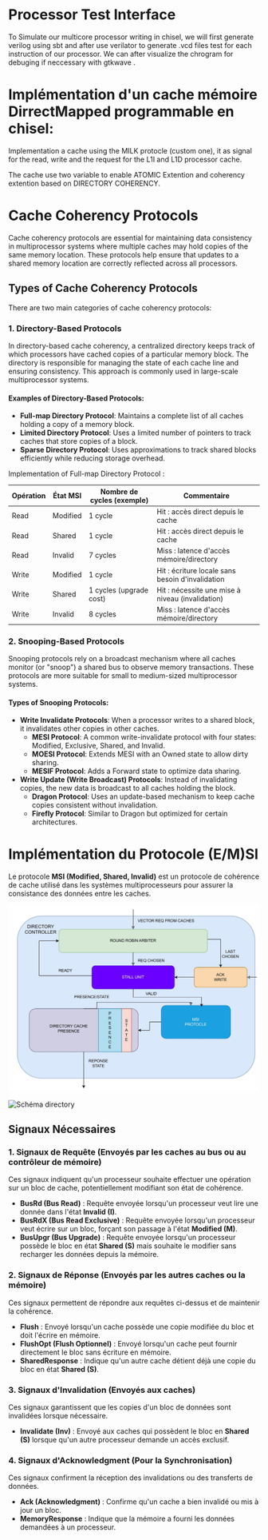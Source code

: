 # Processor Test Interface 

To Simulate our multicore processor writing in chisel, we will first generate verilog using sbt and after use verilator to generate .vcd files test for each instruction of our processor. We can after visualize the chrogram for debuging if neccessary with gtkwave .



# Implémentation d'un cache mémoire DirrectMapped programmable en chisel:

Implementation a cache using the MILK protocle (custom one), it as signal for the read, write and the request for the L1I and L1D processor cache.

The cache use two variable to enable ATOMIC Extention and coherency extention based on DIRECTORY COHERENCY.


# Cache Coherency Protocols

Cache coherency protocols are essential for maintaining data consistency in multiprocessor systems where multiple caches may hold copies of the same memory location. These protocols help ensure that updates to a shared memory location are correctly reflected across all processors.

## Types of Cache Coherency Protocols
There are two main categories of cache coherency protocols:

### 1. **Directory-Based Protocols**
In directory-based cache coherency, a centralized directory keeps track of which processors have cached copies of a particular memory block. The directory is responsible for managing the state of each cache line and ensuring consistency. This approach is commonly used in large-scale multiprocessor systems.

#### **Examples of Directory-Based Protocols:**
- **Full-map Directory Protocol**: Maintains a complete list of all caches holding a copy of a memory block.
- **Limited Directory Protocol**: Uses a limited number of pointers to track caches that store copies of a block.
- **Sparse Directory Protocol**: Uses approximations to track shared blocks efficiently while reducing storage overhead.


Implementation of Full-map Directory Protocol :


| Opération | État MSI   | Nombre de cycles (exemple)         | Commentaire                                      |
|-----------|------------|------------------------------------|--------------------------------------------------|
| Read      | Modified   | 1 cycle                            | Hit : accès direct depuis le cache               |
| Read      | Shared     | 1 cycle                            | Hit : accès direct depuis le cache               |
| Read      | Invalid    | 7 cycles                           | Miss : latence d'accès mémoire/directory         |
| Write     | Modified   | 1 cycle                            | Hit : écriture locale sans besoin d'invalidation   |
| Write     | Shared     | 1 cycles (upgrade cost)            | Hit : nécessite une mise à niveau (invalidation)   |
| Write     | Invalid    | 8 cycles                           | Miss : latence d'accès mémoire/directory         |


### 2. **Snooping-Based Protocols**
Snooping protocols rely on a broadcast mechanism where all caches monitor (or "snoop") a shared bus to observe memory transactions. These protocols are more suitable for small to medium-sized multiprocessor systems.

#### **Types of Snooping Protocols:**
- **Write Invalidate Protocols**: When a processor writes to a shared block, it invalidates other copies in other caches.
  - **MESI Protocol**: A common write-invalidate protocol with four states: Modified, Exclusive, Shared, and Invalid.
  - **MOESI Protocol**: Extends MESI with an Owned state to allow dirty sharing.
  - **MESIF Protocol**: Adds a Forward state to optimize data sharing.
- **Write Update (Write Broadcast) Protocols**: Instead of invalidating copies, the new data is broadcast to all caches holding the block.
  - **Dragon Protocol**: Uses an update-based mechanism to keep cache copies consistent without invalidation.
  - **Firefly Protocol**: Similar to Dragon but optimized for certain architectures.


# Implémentation du Protocole (E/M)SI

Le protocole **MSI (Modified, Shared, Invalid)** est un protocole de cohérence de cache utilisé dans les systèmes multiprocesseurs pour assurer la consistance des données entre les caches.

![Schéma directory](./Screenshots/directory.drawio(1).jpg)

![Schéma directory](./Screenshots/cache_schéma.drawio.jpg)


## Signaux Nécessaires

### 1. Signaux de Requête (Envoyés par les caches au bus ou au contrôleur de mémoire)
Ces signaux indiquent qu'un processeur souhaite effectuer une opération sur un bloc de cache, potentiellement modifiant son état de cohérence.

- **BusRd (Bus Read)** : Requête envoyée lorsqu'un processeur veut lire une donnée dans l'état **Invalid (I)**.
- **BusRdX (Bus Read Exclusive)** : Requête envoyée lorsqu'un processeur veut écrire sur un bloc, forçant son passage à l'état **Modified (M)**.
- **BusUpgr (Bus Upgrade)** : Requête envoyée lorsqu'un processeur possède le bloc en état **Shared (S)** mais souhaite le modifier sans recharger les données depuis la mémoire.

### 2. Signaux de Réponse (Envoyés par les autres caches ou la mémoire)
Ces signaux permettent de répondre aux requêtes ci-dessus et de maintenir la cohérence.

- **Flush** : Envoyé lorsqu'un cache possède une copie modifiée du bloc et doit l'écrire en mémoire.
- **FlushOpt (Flush Optionnel)** : Envoyé lorsqu'un cache peut fournir directement le bloc sans écriture en mémoire.
- **SharedResponse** : Indique qu'un autre cache détient déjà une copie du bloc en état **Shared (S)**.

### 3. Signaux d'Invalidation (Envoyés aux caches)
Ces signaux garantissent que les copies d'un bloc de données sont invalidées lorsque nécessaire.

- **Invalidate (Inv)** : Envoyé aux caches qui possèdent le bloc en **Shared (S)** lorsque qu'un autre processeur demande un accès exclusif.

### 4. Signaux d'Acknowledgment (Pour la Synchronisation)
Ces signaux confirment la réception des invalidations ou des transferts de données.

- **Ack (Acknowledgment)** : Confirme qu'un cache a bien invalidé ou mis à jour un bloc.
- **MemoryResponse** : Indique que la mémoire a fourni les données demandées à un processeur.
